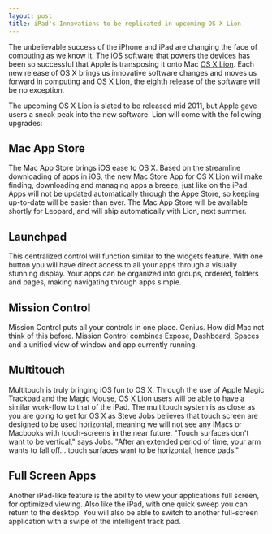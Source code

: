 ```yaml
---
layout: post
title: iPad's Innovations to be replicated in upcoming OS X Lion
---
```


The unbelievable success of the iPhone and iPad are changing the face of computing as we know it. The iOS software that powers the devices has been so successful that Apple is transposing it onto Mac <a href="http://www.apple.com/macosx/lion/">OS X Lion</a>. Each new release of OS X brings us innovative software changes and moves us forward in computing and OS X Lion, the eighth release of the software will be no exception.

The upcoming OS X Lion is slated to be released mid 2011, but Apple gave users a sneak peak into the new software. Lion will come with the following upgrades:

## Mac App Store

The Mac App Store brings iOS ease to OS X. Based on the streamline downloading of apps in iOS, the new Mac Store App for OS X Lion will make finding, downloading and managing apps a breeze, just like on the iPad. Apps will not be updated automatically through the Appe Store, so keeping up-to-date will be easier than ever. The Mac App Store will be available shortly for Leopard, and will ship automatically with Lion, next summer.

## Launchpad

This centralized control will function similar to the widgets feature. With one button you will have direct access to all your apps through a visually stunning display. Your apps can be organized into groups, ordered, folders and pages, making navigating through apps simple.

## Mission Control

Mission Control puts all your controls in one place. Genius. How did Mac not think of this before. Mission Control combines Expose, Dashboard, Spaces and a unified view of window and app currently running.

## Multitouch

Multitouch is truly bringing iOS fun to OS X. Through the use of Apple Magic Trackpad and the Magic Mouse, OS X Lion users will be able to have a similar work-flow to that of the iPad. The multitouch system is as close as you are going to get for OS X as Steve Jobs believes that touch screen are designed to be used horizontal, meaning we will not see any iMacs or Macbooks with touch-screens in the near future. "Touch surfaces don't want to be vertical," says Jobs. "After an extended period of time, your arm wants to fall off... touch surfaces want to be horizontal, hence pads."

## Full Screen Apps

Another iPad-like feature is the ability to view your applications full screen, for optimized viewing. Also like the iPad, with one quick sweep you can return to the desktop. You will also be able to switch to another full-screen application with a swipe of the intelligent track pad.
